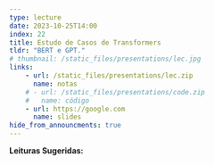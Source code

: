 ```yaml
---
type: lecture
date: 2023-10-25T14:00
index: 22
title: Estudo de Casos de Transformers
tldr: "BERT e GPT."
# thumbnail: /static_files/presentations/lec.jpg
links: 
    - url: /static_files/presentations/lec.zip
      name: notas
    # - url: /static_files/presentations/code.zip
    #   name: código
    - url: https://google.com
      name: slides
hide_from_announcments: true
---
```

**Leituras Sugeridas:**
